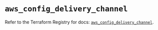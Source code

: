 # `aws_config_delivery_channel`

Refer to the Terraform Registry for docs: [`aws_config_delivery_channel`](https://registry.terraform.io/providers/hashicorp/aws/5.61.0/docs/resources/config_delivery_channel).

